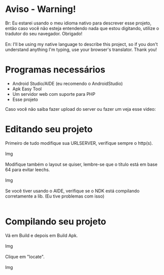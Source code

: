 # Aviso - Warning!
Br: Eu estarei usando o meu idioma nativo para descrever esse projeto, então caso você não esteja entendendo nada que estou digitando, utilize o tradutor do seu navegador. Obrigado!<br></br>
En: I'll be using my native language to describe this project, so if you don't understand anything I'm typing, use your browser's translator.  Thank you!

# Programas necessários
- Android Studio/AIDE (eu recomendo o AndroidStudio)
- Apk Easy Tool
- Um servidor web com suporte para PHP
- Esse projeto

Caso você não saiba fazer upload do server ou fazer um veja esse video:

# Editando seu projeto

Primeiro de tudo modifique sua URLSERVER, verifique sempre o http(s).<br><br>
Img<br></br>
Modifique também o layout se quiser, lembre-se que o título está em base 64 para evitar leechs.<br></br>
Img<br></br>
Se você tiver usando o AIDE, verifique se o NDK está compilando corretamente a lib. (Eu tive problemas com isso)<br></br>

# Compilando seu projeto

Vá em Build e depois em Build Apk.<br></br>
Img<br></br>
Clique em "locate".<br></br>
Img



